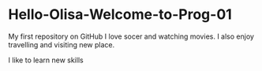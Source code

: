 # Hello-Olisa-Welcome-to-Prog-01
My first repository on GitHub
I love socer and watching movies.
I also enjoy travelling and visiting new place.

I like to learn new skills
